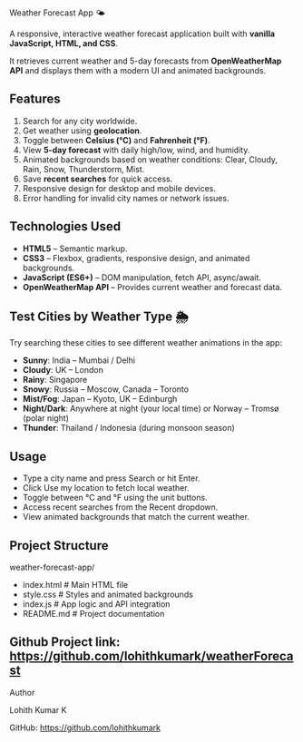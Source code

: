 Weather Forecast App 🌤️

A responsive, interactive weather forecast application built with **vanilla JavaScript, HTML, and CSS**.  

It retrieves current weather and 5-day forecasts from **OpenWeatherMap API** and displays them with a modern UI and animated backgrounds.

## Features

1. Search for any city worldwide.
2. Get weather using **geolocation**.
3. Toggle between **Celsius (°C)** and **Fahrenheit (°F)**.
4. View **5-day forecast** with daily high/low, wind, and humidity.
5. Animated backgrounds based on weather conditions:
     Clear, Cloudy, Rain, Snow, Thunderstorm, Mist.
6. Save **recent searches** for quick access.
7. Responsive design for desktop and mobile devices.
8. Error handling for invalid city names or network issues.


## Technologies Used

- **HTML5** – Semantic markup.
- **CSS3** – Flexbox, gradients, responsive design, and animated backgrounds.
- **JavaScript (ES6+)** – DOM manipulation, fetch API, async/await.
- **OpenWeatherMap API** – Provides current weather and forecast data.


## Test Cities by Weather Type 🌦️

Try searching these cities to see different weather animations in the app:

- **Sunny**: India – Mumbai / Delhi
- **Cloudy**: UK – London
- **Rainy**: Singapore
- **Snowy**: Russia – Moscow, Canada – Toronto
- **Mist/Fog**: Japan – Kyoto, UK – Edinburgh
- **Night/Dark**: Anywhere at night (your local time) or Norway – Tromsø (polar night)
- **Thunder**: Thailand / Indonesia (during monsoon season)



## Usage

- Type a city name and press Search or hit Enter.
- Click Use my location to fetch local weather.
- Toggle between °C and °F using the unit buttons.
- Access recent searches from the Recent dropdown.
- View animated backgrounds that match the current weather.


## Project Structure

weather-forecast-app/
- index.html # Main HTML file
- style.css # Styles and animated backgrounds
- index.js # App logic and API integration
- README.md # Project documentation




## Github Project link: https://github.com/lohithkumark/weatherForecast



Author

Lohith Kumar K



GitHub: https://github.com/lohithkumark




